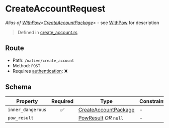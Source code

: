 # CreateAccountRequest
*Alias of [WithPow](../../../pow/WithPow.md)\<[CreateAccountPackage](../../../routes/native/create_account/CreateAccountPackage.md)\>* - see [WithPow](../../../pow/WithPow.md) for description
> Defined in [create_account.rs](../../../../../interface/src/interface/routes/native/create_account.rs)

## Route
- Path: `/native/create_account`
- Method: `POST`
- Requires [authentication](../../../../Flows/Authentication%20Flow.md): ❌

## Schema

| Property | Required | Type | Constraints |
| --- | :---: | --- | --- |
| `inner_dangerous` | ✅ | [CreateAccountPackage](../../../routes/native/create_account/CreateAccountPackage.md) |  -  |
| `pow_result` |    | [PowResult](../../../pow/PowResult.md) *OR* `null` |  -  |


